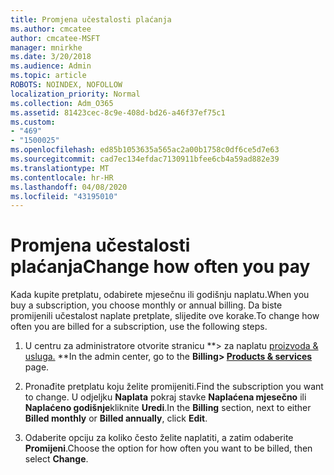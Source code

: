```yaml
---
title: Promjena učestalosti plaćanja
ms.author: cmcatee
author: cmcatee-MSFT
manager: mnirkhe
ms.date: 3/20/2018
ms.audience: Admin
ms.topic: article
ROBOTS: NOINDEX, NOFOLLOW
localization_priority: Normal
ms.collection: Adm_O365
ms.assetid: 81423cec-8c9e-408d-bd26-a46f37ef75c1
ms.custom:
- "469"
- "1500025"
ms.openlocfilehash: ed85b1053635a565ac2a00b1758c0df6ce5d7e63
ms.sourcegitcommit: cad7ec134efdac7130911bfee6cb4a59ad882e39
ms.translationtype: MT
ms.contentlocale: hr-HR
ms.lasthandoff: 04/08/2020
ms.locfileid: "43195010"
---
```

# <a name="change-how-often-you-pay"></a><span data-ttu-id="58f77-102">Promjena učestalosti plaćanja</span><span class="sxs-lookup"><span data-stu-id="58f77-102">Change how often you pay</span></span>

<span data-ttu-id="58f77-103">Kada kupite pretplatu, odabirete mjesečnu ili godišnju naplatu.</span><span class="sxs-lookup"><span data-stu-id="58f77-103">When you buy a subscription, you choose monthly or annual billing.</span></span> <span data-ttu-id="58f77-104">Da biste promijenili učestalost naplate pretplate, slijedite ove korake.</span><span class="sxs-lookup"><span data-stu-id="58f77-104">To change how often you are billed for a subscription, use the following steps.</span></span>

1. <span data-ttu-id="58f77-105">U centru za administratore otvorite stranicu \*\*> za naplatu [proizvoda & usluga.](https://go.microsoft.com/fwlink/p/?linkid=842054) \*\*</span><span class="sxs-lookup"><span data-stu-id="58f77-105">In the admin center, go to the **Billing> [Products & services](https://go.microsoft.com/fwlink/p/?linkid=842054)** page.</span></span>

2. <span data-ttu-id="58f77-106">Pronađite pretplatu koju želite promijeniti.</span><span class="sxs-lookup"><span data-stu-id="58f77-106">Find the subscription you want to change.</span></span> <span data-ttu-id="58f77-107">U odjeljku **Naplata** pokraj stavke **Naplaćena mjesečno** ili **Naplaćeno godišnje**kliknite **Uredi**.</span><span class="sxs-lookup"><span data-stu-id="58f77-107">In the **Billing** section, next to either **Billed monthly** or **Billed annually**, click **Edit**.</span></span>

3. <span data-ttu-id="58f77-108">Odaberite opciju za koliko često želite naplatiti, a zatim odaberite **Promijeni**.</span><span class="sxs-lookup"><span data-stu-id="58f77-108">Choose the option for how often you want to be billed, then select **Change**.</span></span>
